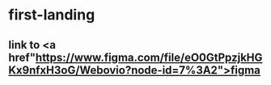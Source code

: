 # first-landing
## link to <a href"https://www.figma.com/file/eO0GtPpzjkHGKx9nfxH3oG/Webovio?node-id=7%3A2">figma</a>
